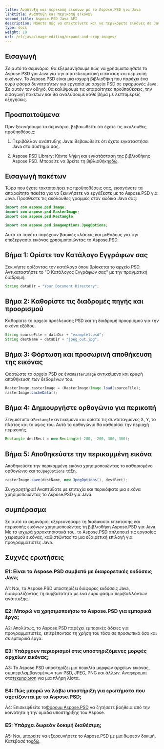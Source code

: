 ```yaml
---
title: Ανάπτυξη και περικοπή εικόνων με το Aspose.PSD για Java
linktitle: Ανάπτυξη και περικοπή εικόνων
second_title: Aspose.PSD Java API
description: Μάθετε πώς να επεκτείνετε και να περικόψετε εικόνες σε Java χρησιμοποιώντας το Aspose.PSD. Οδηγός βήμα προς βήμα για αποτελεσματική επεξεργασία εικόνας.
type: docs
weight: 18
url: /el/java/image-editing/expand-and-crop-images/
---
```

## Εισαγωγή

Σε αυτό το σεμινάριο, θα εξερευνήσουμε πώς να χρησιμοποιήσετε το Aspose.PSD για Java για την αποτελεσματική επέκταση και περικοπή εικόνων. Το Aspose.PSD είναι μια ισχυρή βιβλιοθήκη που παρέχει ένα ευρύ φάσμα δυνατοτήτων για εργασία με αρχεία PSD σε εφαρμογές Java. Σε αυτόν τον οδηγό, θα καλύψουμε τις απαραίτητες προϋποθέσεις, την εισαγωγή πακέτων και θα αναλύσουμε κάθε βήμα με λεπτομερείς εξηγήσεις.

## Προαπαιτούμενα

Πριν ξεκινήσουμε το σεμινάριο, βεβαιωθείτε ότι έχετε τις ακόλουθες προϋποθέσεις:

1. Περιβάλλον ανάπτυξης Java: Βεβαιωθείτε ότι έχετε εγκαταστήσει Java στο σύστημά σας.

2.  Aspose.PSD Library: Κάντε λήψη και εγκατάσταση της βιβλιοθήκης Aspose.PSD. Μπορείτε να βρείτε τη βιβλιοθήκη[εδώ](https://releases.aspose.com/psd/java/).

## Εισαγωγή πακέτων

Τώρα που έχετε τακτοποιήσει τις προϋποθέσεις σας, εισαγάγετε τα απαραίτητα πακέτα για να ξεκινήσετε να εργάζεστε με το Aspose.PSD για Java. Προσθέστε τις ακόλουθες γραμμές στον κώδικα Java σας:

```java
import com.aspose.psd.Image;
import com.aspose.psd.RasterImage;
import com.aspose.psd.Rectangle;

import com.aspose.psd.imageoptions.JpegOptions;
```

Αυτά τα πακέτα παρέχουν βασικές κλάσεις και μεθόδους για την επεξεργασία εικόνας χρησιμοποιώντας το Aspose.PSD.

## Βήμα 1: Ορίστε τον Κατάλογο Εγγράφων σας

Ξεκινήστε ορίζοντας τον κατάλογο όπου βρίσκεται το αρχείο PSD. Αντικαταστήστε το "Ο Κατάλογος Εγγράφων σας" με την πραγματική διαδρομή.

```java
String dataDir = "Your Document Directory";
```

## Βήμα 2: Καθορίστε τις διαδρομές πηγής και προορισμού

Καθορίστε το αρχείο προέλευσης PSD και τη διαδρομή προορισμού για την εικόνα εξόδου.

```java
String sourceFile = dataDir + "example1.psd";
String destName = dataDir + "jpeg_out.jpg";
```

## Βήμα 3: Φόρτωση και προσωρινή αποθήκευση της εικόνας

 Φορτώστε το αρχείο PSD σε ένα`RasterImage` αντικείμενο και κρυφή αποθήκευση των δεδομένων του.

```java
RasterImage rasterImage = (RasterImage)Image.load(sourceFile);
rasterImage.cacheData();
```

## Βήμα 4: Δημιουργήστε ορθογώνιο για περικοπή

 Στιγμιότυπο α`Rectangle` αντικείμενο και ορίστε τις συντεταγμένες X, Y, το πλάτος και το ύψος του. Αυτό το ορθογώνιο θα καθορίσει την περιοχή περικοπής.

```java
Rectangle destRect = new Rectangle(-200, -200, 300, 300);
```

## Βήμα 5: Αποθηκεύστε την περικομμένη εικόνα

 Αποθηκεύστε την περικομμένη εικόνα χρησιμοποιώντας το καθορισμένο ορθογώνιο και το`JpegOptions` τάξη.

```java
rasterImage.save(destName, new JpegOptions(), destRect);
```

Συγχαρητήρια! Αναπτύξατε με επιτυχία και περικόψατε μια εικόνα χρησιμοποιώντας το Aspose.PSD για Java.

## συμπέρασμα

Σε αυτό το σεμινάριο, εξερευνήσαμε τη διαδικασία επέκτασης και περικοπής εικόνων χρησιμοποιώντας τη βιβλιοθήκη Aspose.PSD για Java. Με τα ισχυρά χαρακτηριστικά του, το Aspose.PSD απλοποιεί τις εργασίες χειρισμού εικόνας, καθιστώντας το μια εξαιρετική επιλογή για προγραμματιστές Java.

## Συχνές ερωτήσεις

### Ε1: Είναι το Aspose.PSD συμβατό με διαφορετικές εκδόσεις Java;

A1: Ναι, το Aspose.PSD υποστηρίζει διάφορες εκδόσεις Java, διασφαλίζοντας τη συμβατότητα με ένα ευρύ φάσμα περιβαλλόντων ανάπτυξης.

### Ε2: Μπορώ να χρησιμοποιήσω το Aspose.PSD για εμπορικά έργα;

A2: Απολύτως, το Aspose.PSD παρέχει εμπορικές άδειες για προγραμματιστές, επιτρέποντας τη χρήση του τόσο σε προσωπικά όσο και σε εμπορικά έργα.

### Ε3: Υπάρχουν περιορισμοί στις υποστηριζόμενες μορφές αρχείων εικόνας;

 A3: Το Aspose.PSD υποστηρίζει μια ποικιλία μορφών αρχείων εικόνας, συμπεριλαμβανομένων των PSD, JPEG, PNG και άλλων. Αναφέρομαι στο[τεκμηρίωση](https://reference.aspose.com/psd/java/) για μια πλήρη λίστα.

### Ε4: Πώς μπορώ να λάβω υποστήριξη για ερωτήματα που σχετίζονται με το Aspose.PSD;

 A4: Επισκεφθείτε το[Φόρουμ Aspose.PSD](https://forum.aspose.com/c/psd/34) να ζητήσετε βοήθεια από την κοινότητα ή την ομάδα υποστήριξης του Aspose.

### Ε5: Υπάρχει δωρεάν δοκιμή διαθέσιμη;

 A5: Ναι, μπορείτε να εξερευνήσετε το Aspose.PSD με μια δωρεάν δοκιμή. Κατέβασέ το[εδώ](https://releases.aspose.com/).